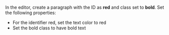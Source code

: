 In the editor, create a paragraph with the ID as **red** and class set to **bold**. Set the following properties:

* For the identifier red, set the text color to red
* Set the bold class to have bold text
